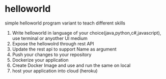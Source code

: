 # helloworld
simple helloworld program variant to teach different skills 
1. Write helloworld in language of your choice(java,python,c#,javascript), use terminal or anyother UI medium
2. Expose the hellowolrd through rest API
3. Update the rest api to support Name as argument
4. Push your changes to your repository
5. Dockerize your application
6. Create Docker Image and use and run the same on local
7. host your application into cloud (heroku)
